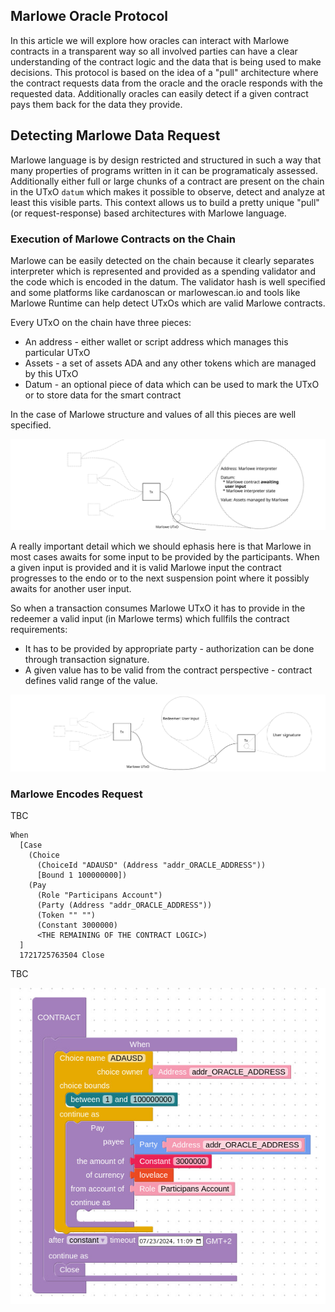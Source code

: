 ## Marlowe Oracle Protocol

In this article we will explore how oracles can interact with Marlowe contracts in a transparent way so all involved parties can have a clear understanding of the contract logic and the data that is being used to make decisions. This protocol is based on the idea of a "pull" architecture where the contract requests data from the oracle and the oracle responds with the requested data. Additionally oracles can easily detect if a given contract pays them back for the data they provide.

## Detecting Marlowe Data Request

Marlowe language is by design restricted and structured in such a way that many properties of programs written in it can be programaticaly assessed. Additionally either full or large chunks of a contract are present on the chain in the UTxO `datum` which makes it possible to observe, detect and analyze at least this visible parts.
This context allows us to build a pretty unique "pull" (or request-response) based architectures with Marlowe language.

### Execution of Marlowe Contracts on the Chain

Marlowe can be easily detected on the chain because it clearly separates interpreter which is represented and provided as a spending validator and the code which is encoded in the datum. The validator hash is well specified and some platforms like cardanoscan or marlowescan.io and tools like Marlowe Runtime can help detect UTxOs which are valid Marlowe contracts.

Every UTxO on the chain have three pieces:
  * An address - either wallet or script address which manages this particular UTxO
  * Assets - a set of assets ADA and any other tokens which are managed by this UTxO
  * Datum - an optional piece of data which can be used to mark the UTxO or to store data for the smart contract

In the case of Marlowe structure and values of all this pieces are well specified.

![Marlowe-UTxO](./01/Marlowe-UTxO.svg)

A really important detail which we should ephasis here is that Marlowe in most cases awaits for some input to be provided by the participants. When a given input is provided and it is valid Marlowe input the contract progresses to the endo or to the next suspension point where it possibly awaits for another user input.

So when a transaction consumes Marlowe UTxO it has to provide in the redeemer a valid input (in Marlowe terms) which fullfils the contract requirements:

  * It has to be provided by appropriate party - authorization can be done through transaction signature.
  * A given value has to be valid from the contract perspective - contract defines valid range of the value.

![Marlowe-Tx](./01/Marlowe-Tx.svg)

### Marlowe Encodes Request

TBC

```
When
  [Case
    (Choice
      (ChoiceId "ADAUSD" (Address "addr_ORACLE_ADDRESS"))
      [Bound 1 100000000])
    (Pay
      (Role "Participans Account")
      (Party (Address "addr_ORACLE_ADDRESS"))
      (Token "" "")
      (Constant 3000000)
      <THE REMAINING OF THE CONTRACT LOGIC>)
  ]
  1721725763504 Close
```
TBC

![Oracle Request](./01/Oracle-Request.jpeg)
